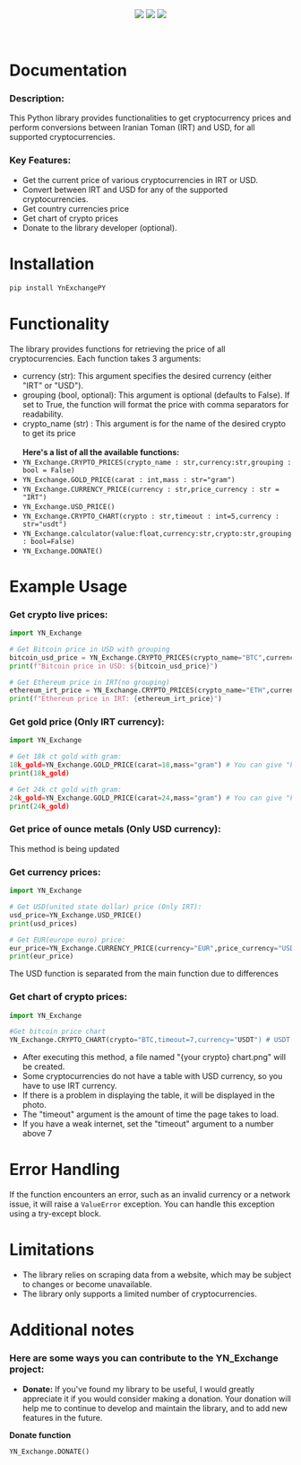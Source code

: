 <div align="center">
  <img src="https://static.pepy.tech/badge/YnExchangePY"><img/>
  <img src="https://static.pepy.tech/badge/YnExchangePY/month"><img/>
  <img src="https://static.pepy.tech/badge/YnExchangePY/week"><img/>
</div><br/><br/>

# Documentation

### Description:
This Python library provides functionalities to get cryptocurrency prices and perform conversions between Iranian Toman (IRT) and USD, for all supported cryptocurrencies.

### Key Features:
* Get the current price of various cryptocurrencies in IRT or USD.
* Convert between IRT and USD for any of the supported cryptocurrencies.
* Get country currencies price
* Get chart of crypto prices
* Donate to the library developer (optional).

# Installation
```bash
pip install YnExchangePY
```
# Functionality
The library provides functions for retrieving the price of all cryptocurrencies. Each function takes 3 arguments:<br/>
* currency (str): This argument specifies the desired currency (either "IRT" or "USD").
* grouping (bool, optional): This argument is optional (defaults to False). If set to True, the function will format the price with comma separators for readability.
* crypto_name (str) : This argument is for the name of the desired crypto to get its price<br/><br/>
**Here's a list of all the available functions:**
* ```YN_Exchange.CRYPTO_PRICES(crypto_name : str,currency:str,grouping : bool = False)```
* ```YN_Exchange.GOLD_PRICE(carat : int,mass : str="gram")```
* ```YN_Exchange.CURRENCY_PRICE(currency : str,price_currency : str = "IRT")```
* ```YN_Exchange.USD_PRICE()```
* ```YN_Exchange.CRYPTO_CHART(crypto : str,timeout : int=5,currency : str="usdt")```
* ```YN_Exchange.calculator(value:float,currency:str,crypto:str,grouping : bool=False)```
* ```YN_Exchange.DONATE()```

# Example Usage
### Get crypto live prices:
```python
import YN_Exchange

# Get Bitcoin price in USD with grouping
bitcoin_usd_price = YN_Exchange.CRYPTO_PRICES(crypto_name="BTC",currency="USD",grouping=True)
print(f"Bitcoin price in USD: ${bitcoin_usd_price}")

# Get Ethereum price in IRT(no grouping)
ethereum_irt_price = YN_Exchange.CRYPTO_PRICES(crypto_name="ETH",currency="IRT")
print(f"Ethereum price in IRT: {ethereum_irt_price}")
```
### Get gold price (Only IRT currency):
```py
import YN_Exchange

# Get 18k ct gold with gram:
18k_gold=YN_Exchange.GOLD_PRICE(carat=18,mass="gram") # You can give "kilo" parameter to mass to calculate kilograms
print(18k_gold)

# Get 24k ct gold with gram:
24k_gold=YN_Exchange.GOLD_PRICE(carat=24,mass="gram") # You can give "kilo" parameter to mass to calculate kilograms
print(24k_gold)
```
### Get price of ounce metals (Only USD currency):
This method is being updated
### Get currency prices:
```py
import YN_Exchange

# Get USD(united state dollar) price (Only IRT):
usd_price=YN_Exchange.USD_PRICE()
print(usd_prices)

# Get EUR(europe euro) price:
eur_price=YN_Exchange.CURRENCY_PRICE(currency="EUR",price_currency="USD") # You can use "IRT" parameter instead of "USD" parameter
print(eur_price)
```
The USD function is separated from the main function due to differences
### Get chart of crypto prices:
```py
import YN_Exchange

#Get bitcoin price chart
YN_Exchange.CRYPTO_CHART(crypto="BTC,timeout=7,currency="USDT") # USDT currency : USD
```
* After executing this method, a file named "{your crypto} chart.png" will be created.
* Some cryptocurrencies do not have a table with USD currency, so you have to use IRT currency.
* If there is a problem in displaying the table, it will be displayed in the photo.
* The "timeout" argument is the amount of time the page takes to load.
* If you have a weak internet, set the "timeout" argument to a number above 7

# Error Handling
If the function encounters an error, such as an invalid currency or a network issue, it will raise a ```ValueError``` exception. You can handle this exception using a try-except block.
# Limitations
* The library relies on scraping data from a website, which may be subject to changes or become unavailable.
* The library only supports a limited number of cryptocurrencies.
# Additional notes
### Here are some ways you can contribute to the YN_Exchange project:
* **Donate:** If you've found my library to be useful, I would greatly appreciate it if you would consider making a donation. Your donation will help me to continue to develop and maintain the library, and to add new features in the future.

**Donate function**
```python
YN_Exchange.DONATE()
```
